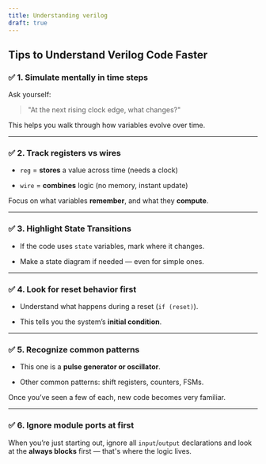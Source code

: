 ```yaml
---
title: Understanding verilog
draft: true
---
```



## Tips to Understand Verilog Code Faster

### ✅ 1. **Simulate mentally in time steps**

Ask yourself:

> "At the next rising clock edge, what changes?"

This helps you walk through how variables evolve over time.

---

### ✅ 2. **Track registers vs wires**

- `reg` = **stores** a value across time (needs a clock)
    
- `wire` = **combines** logic (no memory, instant update)
    

Focus on what variables **remember**, and what they **compute**.

---

### ✅ 3. **Highlight State Transitions**

- If the code uses `state` variables, mark where it changes.
    
- Make a state diagram if needed — even for simple ones.
    

---

### ✅ 4. **Look for reset behavior first**

- Understand what happens during a reset (`if (reset)`).
    
- This tells you the system’s **initial condition**.
    

---

### ✅ 5. **Recognize common patterns**

- This one is a **pulse generator or oscillator**.
    
- Other common patterns: shift registers, counters, FSMs.
    

Once you’ve seen a few of each, new code becomes very familiar.

---

### ✅ 6. **Ignore module ports at first**

When you’re just starting out, ignore all `input`/`output` declarations and look at the **always blocks** first — that's where the logic lives.